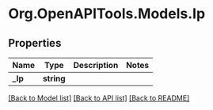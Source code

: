 # Org.OpenAPITools.Models.Ip

## Properties

Name | Type | Description | Notes
------------ | ------------- | ------------- | -------------
**_Ip** | **string** |  | 

[[Back to Model list]](../README.md#documentation-for-models) [[Back to API list]](../README.md#documentation-for-api-endpoints) [[Back to README]](../README.md)

